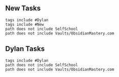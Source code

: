 ## New Tasks
```tasks
tags include #Dylan
tags include #New
path does not include SelfSchool
path does not include Vaults/ObsidianMastery.com
```

## Dylan Tasks
```tasks
tags include #Dylan
path does not include SelfSchool
path does not include Vaults/ObsidianMastery.com
```

